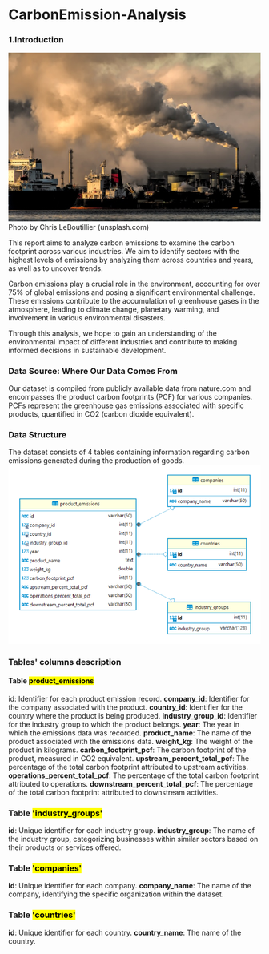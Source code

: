 # CarbonEmission-Analysis
### 1.Introduction
![image](https://github.com/laggercodywade/Carbon-Emission-Analysis/blob/main/cover.jpg)
Photo by Chris LeBoutillier (unsplash.com)

This report aims to analyze carbon emissions to examine the carbon footprint across various industries. We aim to identify sectors with the highest levels of emissions by analyzing them across countries and years, as well as to uncover trends.

Carbon emissions play a crucial role in the environment, accounting for over 75% of global emissions and posing a significant environmental challenge. These emissions contribute to the accumulation of greenhouse gases in the atmosphere, leading to climate change, planetary warming, and involvement in various environmental disasters.

Through this analysis, we hope to gain an understanding of the environmental impact of different industries and contribute to making informed decisions in sustainable development.

### Data Source: Where Our Data Comes From
Our dataset is compiled from publicly available data from nature.com and encompasses the product carbon footprints (PCF) for various companies. PCFs represent the greenhouse gas emissions associated with specific products, quantified in CO2 (carbon dioxide equivalent).

### Data Structure
The dataset consists of 4 tables containing information regarding carbon emissions generated during the production of goods.
![image](https://github.com/laggercodywade/Carbon-Emission-Analysis/blob/main/Database%20diagram.png)

### Tables' columns description
#### Table <mark>product_emissions</mark>
id: Identifier for each product emission record.
**company_id**: Identifier for the company associated with the product.
**country_id**: Identifier for the country where the product is being produced.
**industry_group_id**: Identifier for the industry group to which the product belongs.
**year**: The year in which the emissions data was recorded.
**product_name**: The name of the product associated with the emissions data.
**weight_kg**: The weight of the product in kilograms.
**carbon_footprint_pcf**: The carbon footprint of the product, measured in CO2 equivalent.
**upstream_percent_total_pcf**: The percentage of the total carbon footprint attributed to upstream activities.
**operations_percent_total_pcf**: The percentage of the total carbon footprint attributed to operations.
**downstream_percent_total_pcf**: The percentage of the total carbon footprint attributed to downstream activities.

### Table <mark>'industry_groups'<mark>
**id**: Unique identifier for each industry group.
**industry_group**: The name of the industry group, categorizing businesses within similar sectors based on their products or services offered.
 

### Table <mark>'companies'<mark>
**id**: Unique identifier for each company.
**company_name**: The name of the company, identifying the specific organization within the dataset.
 

### Table <mark>'countries'<mark>
**id**: Unique identifier for each country.
**country_name**: The name of the country.
 
